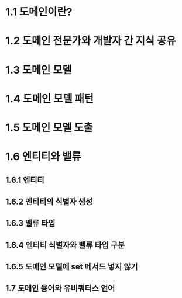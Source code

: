 # 1.1 도메인이란?

# 1.2 도메인 전문가와 개발자 간 지식 공유

# 1.3 도메인 모델

# 1.4 도메인 모델 패턴

# 1.5 도메인 모델 도출

# 1.6 엔티티와 밸류

## 1.6.1 엔티티

## 1.6.2 엔티티의 식별자 생성

## 1.6.3 밸류 타입

## 1.6.4 엔티티 식별자와 밸류 타입 구분              

## 1.6.5 도메인 모델에 set 메서드 넣지 않기

## 1.7 도메인 용어와 유비쿼터스 언어
